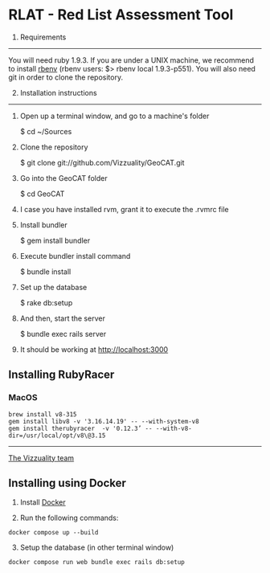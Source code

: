 RLAT - Red List Assessment Tool
===============================

1. Requirements
---

  You will need ruby 1.9.3. If you are under a UNIX machine, we recommend to install [rbenv][rbenv] (rbenv users: $> rbenv local 1.9.3-p551). You will also need git in order to clone the repository.

2. Installation instructions
---

  1. Open up a terminal window, and go to a machine's folder

        $ cd ~/Sources

  2. Clone the repository

        $ git clone git://github.com/Vizzuality/GeoCAT.git

  3. Go into the GeoCAT folder

        $ cd GeoCAT

  4. I case you have installed rvm, grant it to execute the .rvmrc file

  5. Install bundler

        $ gem install bundler

  6. Execute bundler install command

        $ bundle install

  7. Set up the database

        $ rake db:setup

  8. And then, start the server

        $ bundle exec rails server

  9. It should be working at [http://localhost:3000](http://localhost:3000)

## Installing RubyRacer
### MacOS
```
brew install v8-315
gem install libv8 -v '3.16.14.19' -- --with-system-v8
gem install therubyracer  -v '0.12.3’ -- --with-v8-dir=/usr/local/opt/v8\@3.15
```

----------------
[The Vizzuality team](http://www.vizzuality.com)

[rbenv]: https://github.com/sstephenson/rbenv

## Installing using Docker

1. Install [Docker](https://docs.docker.com/installation/#installation)

2. Run the following commands:

```
docker compose up --build
```

3. Setup the database (in other terminal window)

```bash
docker compose run web bundle exec rails db:setup
```